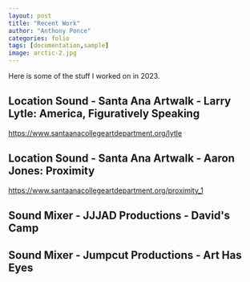 ```yaml
---
layout: post
title: "Recent Work"
author: "Anthony Ponce"
categories: folio
tags: [documentation,sample]
image: arctic-2.jpg
---
```


Here is some of the stuff I worked on in 2023.

## Location Sound - Santa Ana Artwalk - Larry Lytle: America, Figuratively Speaking

https://www.santaanacollegeartdepartment.org/lytle

## Location Sound - Santa Ana Artwalk - Aaron Jones: Proximity 

https://www.santaanacollegeartdepartment.org/proximity_1

## Sound Mixer - JJJAD Productions - David's Camp 

## Sound Mixer - Jumpcut Productions - Art Has Eyes
